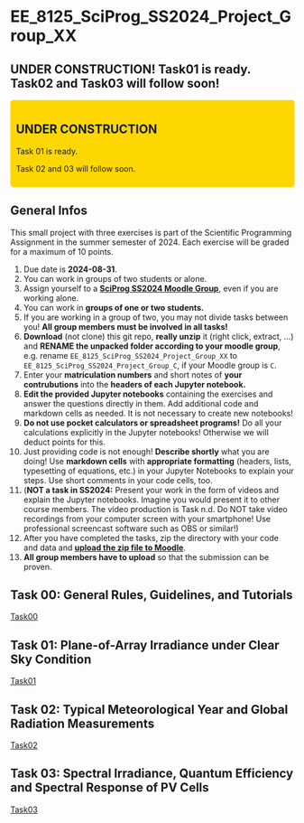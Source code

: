 # EE_8125_SciProg_SS2024_Project_Group_XX

## UNDER CONSTRUCTION! Task01 is ready. Task02 and Task03 will follow soon!

<div style="background-color: #FFD700; padding: 10px; border-radius: 5px;">
  <h2>UNDER CONSTRUCTION</h2>
  <p>Task 01 is ready.</p>
  <p>Task 02 and 03 will follow soon.</p>
</div>

## General Infos

This small project with three exercises is part of the Scientific Programming Assignment in the summer semester of 2024. Each exercise will be graded for a maximum of 10 points.

1. Due date is **2024-08-31**.
1. You can work in groups of two students or alone.
1. Assign yourself to a [**SciProg SS2024 Moodle Group**](https://moodle.hochschule-rhein-waal.de/course/view.php?id=18195), even if you are working alone. 
1. You can work in **groups of one or two students.**
1. If you are working in a group of two, you may not divide tasks between you! **All group members must be involved in all tasks!** 
1. **Download** (not clone) this git repo, **really unzip** it (right click, extract, ...) and **RENAME the unpacked folder according to your moodle group**, e.g. rename `EE_8125_SciProg_SS2024_Project_Group_XX` to `EE_8125_SciProg_SS2024_Project_Group_C`, if your Moodle group is `C`. 
1. Enter your **matriculation numbers** and short notes of **your contrubutions** into the **headers of each Jupyter notebook.**
1. **Edit the provided Jupyter notebooks** containing the exercises and answer the questions directly in them. Add additional code and markdown cells as needed. It is not necessary to create new notebooks!
1. **Do not use pocket calculators or spreadsheet programs!** Do all your calculations explicitly in the Jupyter notebooks! Otherwise we will deduct points for this. 
1. Just providing code is not enough! **Describe shortly** what you are doing! Use **markdown cells** with **appropriate formatting** (headers, lists, typesetting of equations, etc.) in your Jupyter Notebooks to explain your steps. Use short comments in your code cells, too.
1. (**NOT a task in SS2024:** Present your work in the form of videos and explain the Jupyter notebooks. Imagine you would present it to other course members. The video production is Task n.d. Do NOT take video recordings from your computer screen with your smartphone! Use professional screencast software such as OBS or similar!)
1. After you have completed the tasks, zip the directory with your code and data and [**upload the zip file to Moodle**](https://moodle.hochschule-rhein-waal.de/mod/assign/view.php?id=475145).
1. **All group members have to upload** so that the submission can be proven.

## Task 00: General Rules, Guidelines, and Tutorials

[Task00](Task00/README.md)

## Task 01: Plane-of-Array Irradiance under Clear Sky Condition

[Task01](Task01/README.md)

## Task 02: Typical Meteorological Year and Global Radiation Measurements

[Task02](Task02/README.md)

## Task 03: Spectral Irradiance, Quantum Efficiency and Spectral Response of PV Cells
 
[Task03](Task03/README.md)

